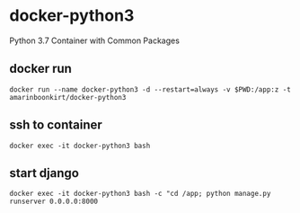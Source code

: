 # docker-python3
Python 3.7 Container with Common Packages

## docker run
```
docker run --name docker-python3 -d --restart=always -v $PWD:/app:z -t amarinboonkirt/docker-python3
```
## ssh to container
```
docker exec -it docker-python3 bash
```
## start django
```
docker exec -it docker-python3 bash -c "cd /app; python manage.py runserver 0.0.0.0:8000
```
